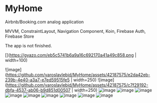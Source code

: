 # MyHome
Airbnb/Booking.com analog application

MVVM, ConstraintLayout, Navigation Component, Koin, Firebase Auth, Firebase Store

The app is not finished.

[](https://gyazo.com/eb5c5741b6a9a16c692170a41a49c858.png | width=100)

![image](https://github.com/yaroslavlebid/MyHome/assets/42187575/e2da42eb-239b-4e40-a3a7-e7ed59515fe5 | width=250) ![image](https://github.com/yaroslavlebid/MyHome/assets/42187575/c7f29192-dbfa-4537-ab06-b9d851d00507 | width=250)
![image](https://github.com/yaroslavlebid/MyHome/assets/42187575/a28f0814-1648-41c8-a8af-37e58756381d)
![image](https://github.com/yaroslavlebid/MyHome/assets/42187575/c2d70cf9-7681-4bc2-8606-33500c160899)
![image](https://github.com/yaroslavlebid/MyHome/assets/42187575/5d32d5aa-f293-49e1-b7c8-aae002af5daf)
![image](https://github.com/yaroslavlebid/MyHome/assets/42187575/e82b19fe-0051-47fc-90e6-27fcd58bce63)
![image](https://github.com/yaroslavlebid/MyHome/assets/42187575/953a0719-239c-49b5-b4cc-3c35fd8762bd)
![image](https://github.com/yaroslavlebid/MyHome/assets/42187575/2acd3b77-3253-42ac-a183-9a3752f37f84)
![image](https://github.com/yaroslavlebid/MyHome/assets/42187575/db8c06ae-ffe2-47a4-a23d-02fe9eefb14f)
![image](https://github.com/yaroslavlebid/MyHome/assets/42187575/7d5dc30c-2b69-48c4-a137-22814cf2544f)
![image](https://github.com/yaroslavlebid/MyHome/assets/42187575/7876bf46-7c76-4a3c-9b27-4f8edb49f2d7)
